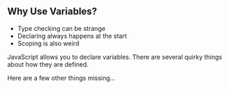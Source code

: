 ## Why Use Variables?

* Type checking can be strange
* Declaring always happens at the start
* Scoping is also weird

JavaScript allows you to declare variables. There are several quirky things about how they are defined.

Here are a few other things missing...

